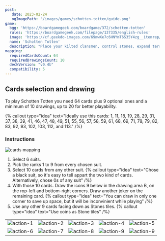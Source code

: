 ```yaml
---
post:
   date: 2023-02-24
   ogImagePath: '/images/games/schotten-totten/guide.png'
game:
  bgg: 'https://boardgamegeek.com/boardgame/372/schotten-totten'
  rules: 'https://boardgamegeek.com/filepage/137335/english-rules'
  image: 'https://cf.geekdo-images.com/69mwXe7c6HNYmT6S35Y4zg__itemrep/img/TVk3kfPLpSzQrQyHj6ByToSrLS0=/fit-in/246x300/filters:strip_icc()/pic2932872.jpg'
  name: 'Schotten Totten'
  description: "Place your kilted clansmen, control stones, expand territory & foil the rival clan."
mapping:
  requiredCardsCount: 64
  requiredDrawingsCount: 10
  deckVersion: "v0.4b"
  compatibility: 5
---
```


## Cards selection and drawing

To play Schotten Totten you need 64 cards plus 9 optional ones and a minimum of 10 drawings, up to 20 for better playability.

{% callout type="idea" text="Ideally use this cards: 1, 11, 18, 19, 28, 29, 31, 37, 38, 39, 41, 46, 47, 48, 49, 51, 55, 56, 57, 58, 59, 61, 68, 69, 71, 78, 79, 82, 83, 92, 93, 102, 103, 112, and 113." /%}

### Instructions

![cards mapping](/images/games/schotten-totten/guide.png)

1. Select 6 suits.
1. Pick the ranks 1 to 9 from every chosen suit.
1. Select 10 cards from any other suit.
   {% callout type="idea" text="Chose a black suit, so it's easy to tell appart the two kind of cards. Alternatively, chose 0s of any suit" /%}
1. With those 10 cards. Draw the icons 9 below in the drawing area B, on the rop-left and bottom-right corners. Draw another joker on the remaining card.
   {% callout type="idea" text="You can draw in only one corner to save up space, but it will be inconvinient while playing" /%}
1. Use any other 9 cards facing down as Stones tiles.
   {% callout type="idea" text="Use coins as Stone tiles" /%}

|   |   |   |   |   |
|:-:|:-:|:-:|:-:|:-:|
| ![action-1](/images/games/schotten-totten/action-1.png) | ![action-2](/images/games/schotten-totten/action-2.png) | ![action-3](/images/games/schotten-totten/action-3.png) | ![action-4](/images/games/schotten-totten/action-4.png)| ![action-5](/images/games/schotten-totten/action-5.png) |
| ![action-6](/images/games/schotten-totten/action-6.png) | ![action-7](/images/games/schotten-totten/action-7.png) | ![action-8](/images/games/schotten-totten/action-8.png)| ![action-9](/images/games/schotten-totten/action-9.png)| ![action-9](/images/games/schotten-totten/action-9.png)|
